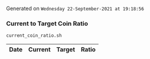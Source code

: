 Generated on `Wednesday 22-September-2021 at 19:18:56`

### Current to Target Coin Ratio
`current_coin_ratio.sh`

Date|Current|Target|Ratio
---|---|---|---
